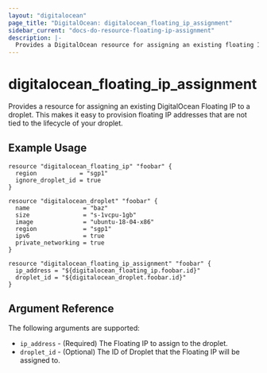 ```yaml
---
layout: "digitalocean"
page_title: "DigitalOcean: digitalocean_floating_ip_assignment"
sidebar_current: "docs-do-resource-floating-ip-assignment"
description: |-
  Provides a DigitalOcean resource for assigning an existing floating IP to a droplet.
---
```


# digitalocean\_floating_ip_assignment

Provides a resource for assigning an existing DigitalOcean Floating IP to a droplet. This
makes it easy to provision floating IP addresses that are not tied to the lifecycle of your
droplet.

## Example Usage

```hcl
resource "digitalocean_floating_ip" "foobar" {
  region            = "sgp1"
  ignore_droplet_id = true
}

resource "digitalocean_droplet" "foobar" {
  name               = "baz"
  size               = "s-1vcpu-1gb"
  image              = "ubuntu-18-04-x86"
  region             = "sgp1"
  ipv6               = true
  private_networking = true
}

resource "digitalocean_floating_ip_assignment" "foobar" {
  ip_address = "${digitalocean_floating_ip.foobar.id}"
  droplet_id = "${digitalocean_droplet.foobar.id}"
}
```

## Argument Reference

The following arguments are supported:

* `ip_address` - (Required) The Floating IP to assign to the droplet.
* `droplet_id` - (Optional) The ID of Droplet that the Floating IP will be assigned to.
